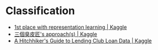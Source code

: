 # Classification

* [1st place with representation learning \| Kaggle](https://www.kaggle.com/c/porto-seguro-safe-driver-prediction/discussion/44629)
* [三個臭皮匠's approach\(s\) \| Kaggle](https://www.kaggle.com/c/porto-seguro-safe-driver-prediction/discussion/44558)
* [A Hitchhiker's Guide to Lending Club Loan Data \| Kaggle](https://www.kaggle.com/pragyanbo/a-hitchhiker-s-guide-to-lending-club-loan-data/notebook)

